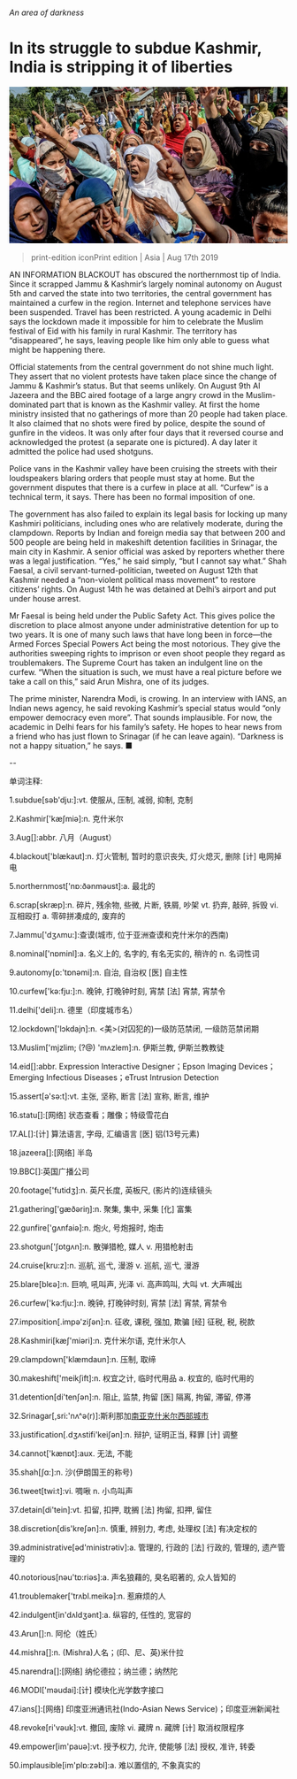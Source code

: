 ###### An area of darkness

# In its struggle to subdue Kashmir, India is stripping it of liberties 

![image](images/20190817_ASP003_0.jpg) 

> print-edition iconPrint edition | Asia | Aug 17th 2019 

AN INFORMATION BLACKOUT has obscured the northernmost tip of India. Since it scrapped Jammu & Kashmir’s largely nominal autonomy on August 5th and carved the state into two territories, the central government has maintained a curfew in the region. Internet and telephone services have been suspended. Travel has been restricted. A young academic in Delhi says the lockdown made it impossible for him to celebrate the Muslim festival of Eid with his family in rural Kashmir. The territory has “disappeared”, he says, leaving people like him only able to guess what might be happening there. 

Official statements from the central government do not shine much light. They assert that no violent protests have taken place since the change of Jammu & Kashmir’s status. But that seems unlikely. On August 9th Al Jazeera and the BBC aired footage of a large angry crowd in the Muslim-dominated part that is known as the Kashmir valley. At first the home ministry insisted that no gatherings of more than 20 people had taken place. It also claimed that no shots were fired by police, despite the sound of gunfire in the videos. It was only after four days that it reversed course and acknowledged the protest (a separate one is pictured). A day later it admitted the police had used shotguns. 

Police vans in the Kashmir valley have been cruising the streets with their loudspeakers blaring orders that people must stay at home. But the government disputes that there is a curfew in place at all. “Curfew” is a technical term, it says. There has been no formal imposition of one. 

The government has also failed to explain its legal basis for locking up many Kashmiri politicians, including ones who are relatively moderate, during the clampdown. Reports by Indian and foreign media say that between 200 and 500 people are being held in makeshift detention facilities in Srinagar, the main city in Kashmir. A senior official was asked by reporters whether there was a legal justification. “Yes,” he said simply, “but I cannot say what.” Shah Faesal, a civil servant-turned-politician, tweeted on August 12th that Kashmir needed a “non-violent political mass movement” to restore citizens’ rights. On August 14th he was detained at Delhi’s airport and put under house arrest. 

Mr Faesal is being held under the Public Safety Act. This gives police the discretion to place almost anyone under administrative detention for up to two years. It is one of many such laws that have long been in force—the Armed Forces Special Powers Act being the most notorious. They give the authorities sweeping rights to imprison or even shoot people they regard as troublemakers. The Supreme Court has taken an indulgent line on the curfew. “When the situation is such, we must have a real picture before we take a call on this,” said Arun Mishra, one of its judges. 

The prime minister, Narendra Modi, is crowing. In an interview with IANS, an Indian news agency, he said revoking Kashmir’s special status would “only empower democracy even more”. That sounds implausible. For now, the academic in Delhi fears for his family’s safety. He hopes to hear news from a friend who has just flown to Srinagar (if he can leave again). “Darkness is not a happy situation,” he says. ■ 

-- 

 单词注释:

1.subdue[sәb'dju:]:vt. 使服从, 压制, 减弱, 抑制, 克制 

2.Kashmir['kæʃmiә]:n. 克什米尔 

3.Aug[]:abbr. 八月（August） 

4.blackout['blækaut]:n. 灯火管制, 暂时的意识丧失, 灯火熄灭, 删除 [计] 电网掉电 

5.northernmost['nɒ:ðәnmәust]:a. 最北的 

6.scrap[skræp]:n. 碎片, 残余物, 些微, 片断, 铁屑, 吵架 vt. 扔弃, 敲碎, 拆毁 vi. 互相殴打 a. 零碎拼凑成的, 废弃的 

7.Jammu['dʒʌmu:]:查谟(城市, 位于亚洲查谟和克什米尔的西南) 

8.nominal['nɒminl]:a. 名义上的, 名字的, 有名无实的, 稍许的 n. 名词性词 

9.autonomy[ɒ:'tɒnәmi]:n. 自治, 自治权 [医] 自主性 

10.curfew['kә:fju:]:n. 晚钟, 打晚钟时刻, 宵禁 [法] 宵禁, 宵禁令 

11.delhi['deli]:n. 德里（印度城市名） 

12.lockdown['lɔkdajn]:n. <美>(对囚犯的)一级防范禁闭, 一级防范禁闭期 

13.Muslim['mjzlim; (?@) 'mʌzlem]:n. 伊斯兰教, 伊斯兰教教徒 

14.eid[]:abbr. Expression Interactive Designer；Epson Imaging Devices；Emerging Infectious Diseases；eTrust Intrusion Detection 

15.assert[ә'sә:t]:vt. 主张, 坚称, 断言 [法] 宣称, 断言, 维护 

16.statu[]:[网络] 状态查看；雕像；特级雪花白 

17.AL[]:[计] 算法语言, 字母, 汇编语言 [医] 铝(13号元素) 

18.jazeera[]:[网络] 半岛 

19.BBC[]:英国广播公司 

20.footage['futidʒ]:n. 英尺长度, 英板尺, (影片的)连续镜头 

21.gathering['gæðәriŋ]:n. 聚集, 集中, 采集 [化] 富集 

22.gunfire['gʌnfaiә]:n. 炮火, 号炮报时, 炮击 

23.shotgun['ʃɒtgʌn]:n. 散弹猎枪, 媒人 v. 用猎枪射击 

24.cruise[kru:z]:n. 巡航, 巡弋, 漫游 v. 巡航, 巡弋, 漫游 

25.blare[blєә]:n. 巨响, 吼叫声, 光泽 vi. 高声鸣叫, 大叫 vt. 大声喊出 

26.curfew['kә:fju:]:n. 晚钟, 打晚钟时刻, 宵禁 [法] 宵禁, 宵禁令 

27.imposition[.impә'ziʃәn]:n. 征收, 课税, 强加, 欺骗 [经] 征税, 税, 税款 

28.Kashmiri[kæʃ'miәri]:n. 克什米尔语, 克什米尔人 

29.clampdown['klæmdaun]:n. 压制, 取缔 

30.makeshift['meikʃift]:n. 权宜之计, 临时代用品 a. 权宜的, 临时代用的 

31.detention[di'tenʃәn]:n. 阻止, 监禁, 拘留 [医] 隔离, 拘留, 滞留, 停滞 

32.Srinagar[,sri:'nʌ^ә(r)]:斯利那加[南亚克什米尔西部城市](为印控克什米尔地区首府) 

33.justification[.dʒʌstifi'keiʃәn]:n. 辩护, 证明正当, 释罪 [计] 调整 

34.cannot['kænɒt]:aux. 无法, 不能 

35.shah[ʃɑ:]:n. 沙(伊朗国王的称号) 

36.tweet[twi:t]:vi. 啁啾 n. 小鸟叫声 

37.detain[di'tein]:vt. 扣留, 扣押, 耽搁 [法] 拘留, 扣押, 留住 

38.discretion[dis'kreʃәn]:n. 慎重, 辨别力, 考虑, 处理权 [法] 有决定权的 

39.administrative[әd'ministrәtiv]:a. 管理的, 行政的 [法] 行政的, 管理的, 遗产管理的 

40.notorious[nәu'tɒ:riәs]:a. 声名狼藉的, 臭名昭著的, 众人皆知的 

41.troublemaker['trʌbl.meikә]:n. 惹麻烦的人 

42.indulgent[in'dʌldʒәnt]:a. 纵容的, 任性的, 宽容的 

43.Arun[]:n. 阿伦（姓氏） 

44.mishra[]:n. (Mishra)人名；(印、尼、英)米什拉 

45.narendra[]:[网络] 纳伦德拉；纳兰德；纳然陀 

46.MODI['mәudai]:[计] 模块化光学数字接口 

47.ians[]:[网络] 印度亚洲通讯社(Indo-Asian News Service)；印度亚洲新闻社 

48.revoke[ri'vәuk]:vt. 撤回, 废除 vi. 藏牌 n. 藏牌 [计] 取消权限程序 

49.empower[im'pauә]:vt. 授予权力, 允许, 使能够 [法] 授权, 准许, 转委 

50.implausible[im'plɒ:zәbl]:a. 难以置信的, 不象真实的 

